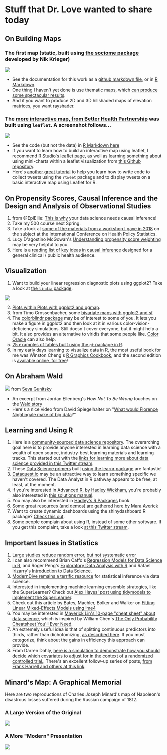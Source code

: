 # Stuff that Dr. Love wanted to share today

## On Building Maps

### The first map (static, built using [the sociome package](https://github.com/NikKrieger/sociome) developed by Nik Krieger)

![](https://github.com/THOMASELOVE/2020-432/blob/master/classes/class25/figures/cuyahoga_adi_map.png)

- See the documentation for this work as a [github markdown file](https://github.com/THOMASELOVE/2020-432/blob/master/classes/class25/map_example_sociome_TEL/Ohio_sociome_by_tract.md), or in [R Markdown](https://github.com/THOMASELOVE/2020-432/blob/master/classes/class25/map_example_sociome_TEL/Ohio_sociome_by_tract.Rmd).
- One thing I haven't yet done is use thematic maps, which [can produce some spectacular results](https://github.com/mtennekes/tmap).
- And if you want to produce 2D and 3D hillshaded maps of elevation matrices, you want [rayshader](https://www.rayshader.com/).

### The [more interactive map, from Better Health Partnership](http://betterhealthpartnership.org/data_center/report_22/maps/report22_overweight_obesity_map.asp) was built using `leaflet`. A screenshot follows...

![](https://github.com/THOMASELOVE/2020-432/blob/master/classes/class25/figures/leaflet_bhp_map.png)

- See the code (but not the data) in [R Markdown here](https://github.com/THOMASELOVE/2020-432/blob/master/classes/class25/map_leaflet_TEL/leaflet_map_overweightorobese_rates.Rmd)
- If you want to learn how to build an interactive map using leaflet, I recommend [R Studio's leaflet page](https://rstudio.github.io/leaflet/), as well as learning something about using mini-charts within a leaflet visualization from [this Github repository](https://github.com/rte-antares-rpackage/leaflet.minicharts).
- Here's [another great tutorial](https://github.com/momiji15/apptomap/tree/master/R%20Ready%20to%20Map) to help you learn how to write code to collect tweets using the `rtweet` package and to display tweets on a basic interactive map using Leaflet for R.

## On Propensity Scores, Causal Inference and the Design and Analysis of Observational Studies

1. from @EpiEllie: [This is why](https://twitter.com/EpiEllie/status/1095864462664495105) your data science needs causal inference!
2. Take my 500 course next Spring.
3. Take a look at [some of the materials from a workshop I gave in 2018](https://github.com/THOMASELOVE/ichps2018) on the subject at the International Conference on Health Policy Statistics.
4. Lucy D'agostino McGowan's [Understanding propensity score weighting](https://livefreeordichotomize.com/2019/01/17/understanding-propensity-score-weighting/) may be very helpful to you.
5. Here is a [reading list of key ideas in causal inference](https://docs.google.com/document/d/1a-_VYQrZDLIAWCUs_JKvnwNT2onn-rIiLh69W53fh1o/edit) designed for a general clinical / public health audience.

## Visualization

1. Want to build your linear regression diagnostic plots using ggplot2? Take a look at [the `lindia` package](https://github.com/yeukyul/lindia).

![](https://github.com/THOMASELOVE/2020-432/blob/master/classes/class25/figures/lindia.png)

2. [Plots within Plots with ggplot2 and ggmap](https://statisticaloddsandends.wordpress.com/2019/02/24/plots-within-plots-with-ggplot2-and-ggmap/).
3. from Timo Grossenbacher, some [bivariate maps with ggplot2 and sf](https://timogrossenbacher.ch/2019/04/bivariate-maps-with-ggplot2-and-sf/)
4. The [colorblindr package](https://github.com/clauswilke/colorblindr) may be of interest to some of you. It lets you make a figure in ggplot2 and then look at it in various color-vision-deficiency simulations. Still doesn't cover everyone, but it might help a bit. It also provides an alternative to viridis that some people like. [Color Oracle](https://colororacle.org/) can also help.
5. [25 examples of tables built using the `gt` package in R](https://frm1789.github.io/gt_examples/).
6. In my early days learning to visualize data in R, the most useful book for me was Winston Cheng's [R Graphics Cookbook](https://r-graphics.org/), and the second edition is [available online, for free](https://r-graphics.org/)!

## On Abraham Wald 

![](https://github.com/THOMASELOVE/2020-432/blob/master/classes/class25/figures/wald.PNG) from [Seva Gunitsky](https://twitter.com/SevaUT/status/1097880873368801287)

- An excerpt from Jordan Ellenberg's *How Not To Be Wrong* touches on the [Wald story](https://medium.com/@penguinpress/an-excerpt-from-how-not-to-be-wrong-by-jordan-ellenberg-664e708cfc3d)
- Here's a nice video from David Spiegelhalter on "[What would Florence Nightingale make of big data](https://www.bbc.com/ideas/videos/what-would-florence-nightingale-make-of-big-data/p075lxkt?playlist=thinkers-from-the-past-on-the-world-today)?"

## Learning and Using R

1. Here is a [community-sourced data science repository](https://github.com/Chris-Engelhardt/data_sci_guide). The overarching goal here is to provide anyone interested in learning data science with a wealth of open source, industry-best learning materials and learning tracks. This started out with the [links for learning more about data science provided in this Twitter stream](https://twitter.com/EngelhardtCR/status/1116743032492253185).
2. These [Data Science primers](https://rstudio.cloud/learn/primers) built [using the learnr package](https://rstudio.github.io/learnr/) are fantastic!
3. [Dataquest.io](https://www.dataquest.io/) may be an attractive way to learn something specific we haven't covered. The Data Analyst in R pathway appears to be free, at least, at the moment.
4. If you're interested in [Advanced R, by Hadley Wickham](http://adv-r.had.co.nz/), you're probably also interested in [this solutions manual](https://advanced-r-solutions.rbind.io/).
5. You may also be interested in [Hadley's R Packages](http://r-pkgs.had.co.nz/) book.
6. Some [great resources (and demos) are gathered here by Mara Averick](https://connect.rstudioservices.com/content/282/gov1005.html)
7. Want to create dynamic dashboards using the shinydashboard R package? [Check this out](https://leanpub.com/c/shinydashboard).
8. Some people complain about using R, instead of some other software. If you get this complaint, take a look [at this Twitter stream](https://twitter.com/SameerDesai1/status/1095907255755526145).

## Important Issues in Statistics

1. [Large studies reduce random error, but not systematic error](https://twitter.com/aztezcan/status/1119233306300563460)
2. I can also recommend Brian Caffo's [Regression Models for Data Science in R](https://leanpub.com/regmods), and Roger Peng's [Exploratory Data Analysis with R](https://leanpub.com/exdata) and Rafael Irizarry's [Introduction to Data Science](https://leanpub.com/datasciencebook).
3. [ModernDive remains a terrific resource](https://moderndive.com/) for statistical inference via data science.
4. Interested in implementing machine learning ensemble strategies, like the SuperLearner? Check out [Alex Hayes' post using tidymodels to implement the SuperLearner](https://www.alexpghayes.com/blog/implementing-the-super-learner-with-tidymodels/).
5. Check out this article by Bates, Machler, Bolker and Walker on [Fitting Linear Mixed-Effects Models using lme4](https://www.jstatsoft.org/article/view/v067i01/0?utm_campaign=digest&utm_medium=email&utm_source=nuzzel)
6. You may be interested in [Maverick Lin's 10-page "cheat sheet" about data science](https://www.datasciencecentral.com/profiles/blogs/new-data-science-cheat-sheet), which is inspired by William Chen's [The Only Probability Cheatsheet You'll Ever Need](https://www.datasciencecentral.com/profiles/blogs/probability-cheat-sheet).
7. An extremely useful idea is that of splitting continuous predictors into thirds, rather than dichotomizing, [as described here](http://www.stat.columbia.edu/~gelman/research/published/thirds5.pdf). If you must categorize, think about the gains in efficiency this approach can provide.
8. From Darren Dahly, [here is a simulation to demonstrate how you should decide which covariates to adjust for in the context of a randomized controlled trial.](https://threadreaderapp.com/thread/1115902270888128514.html). There's an excellent follow-up series of posts, [from Frank Harrell and others at this link](https://twitter.com/f2harrell/status/1116311832652910597).

## Minard's Map: A Graphical Memorial

Here are two reproductions of Charles Joseph Minard's map of Napoleon's disastrous losses suffered during the Russian campaign of 1812.

### A Large Version of the Original

![](https://github.com/THOMASELOVE/2020-432/blob/master/classes/class25/figures/Minard_large.PNG)

### A More "Modern" Presentation

![](https://github.com/THOMASELOVE/2020-432/blob/master/classes/class25/figures/modern-minard.png)
